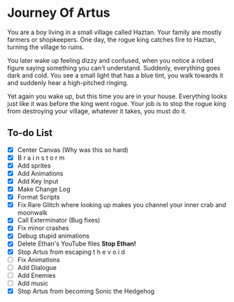 # Journey Of Artus

You are a boy living in a small village called Haztan. Your family are mostly farmers or shopkeepers. One day, the rogue king catches fire to Haztan, turning the village to ruins.

You later wake up feeling dizzy and confused, when you notice a robed figure saying something you can't understand. Suddenly, everything goes dark and cold. You see a small light that has a blue tint, you walk towards it and suddenly hear a high-pitched ringing.

Yet again you wake up, but this time you are in your house. Everything looks just like it was before the king went rogue. Your job is to stop the rogue king from destroying your village, whatever it takes, you must do it.

## To-do List
- [x] Center Canvas (Why was this so hard)
- [x] B r a i n s t o r m
- [x] Add sprites
- [x] Add Animations
- [x] Add Key Input
- [x] Make Change Log
- [x] Format Scripts
- [x] Fix Rare Glitch where looking up makes you channel your inner crab and moonwalk
- [x] Call Exterminator (Bug fixes)
- [x] Fix minor crashes
- [x] Debug stupid animations
- [x] Delete Ethan's YouTube files **Stop Ethan!**
- [x] Stop Artus from escaping t h e v o i d
- [ ] Fix Animations
- [ ] Add Dialogue
- [ ] Add Enemies
- [ ] Add music
- [x] Stop Artus from becoming Sonic the Hedgehog

